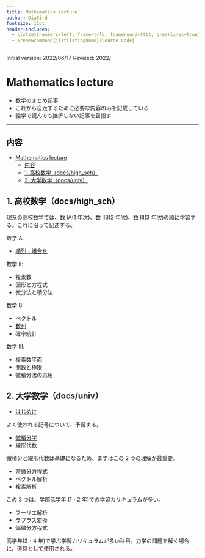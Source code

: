 ```yaml
---
title: Mathematics lecture
author: DiaSird
fontsize: 11pt
header-includes:
  - \lstset{numbers=left, frame=trlb, frameround=tttt, breaklines=true}
  - \renewcommand{\lstlistingname}{Source Code}
---
```


Initial version: 2022/06/17
Revised: 2022/

# Mathematics lecture

- 数学のまとめ記事
- これから自走するために必要な内容のみを記載している
- 独学で読んでも挫折しない記事を目指す

---

## 内容

- [Mathematics lecture](#mathematics-lecture)
  - [内容](#内容)
  - [1. 高校数学（docs/high_sch）](#1-高校数学docshigh_sch)
  - [2. 大学数学（docs/univ）](#2-大学数学docsuniv)

## 1. 高校数学（docs/high_sch）

理系の高校数学では、数 ⅠA(1 年次)、数 ⅡB(2 年次)、数 Ⅲ(3 年次)の順に学習する。これに沿って記述する。

数学 A:

- [順列・組合せ](https://github.com/DiaSird/math-lec/blob/main/docs/high_sch/1_%E9%A0%86%E5%88%97%E7%B5%84%E5%90%88%E3%81%9B.md)

数学 Ⅱ:

- 複素数
- 図形と方程式
- 微分法と積分法

数学 B:

- ベクトル
- [数列](https://github.com/DiaSird/math-lec/blob/main/docs/high_sch/6_%E6%95%B0%E5%88%97.md)
- 確率統計

数学 Ⅲ:

- 複素数平面
- 関数と極限
- 微積分法の応用

## 2. 大学数学（docs/univ）

- [はじめに](.\docs\univ\0_はじめに.md)

よく使われる記号について、予習する。

- [微積分学](.\docs\univ\1_微積分学.md)
- 線形代数

微積分と線形代数は基礎になるため、まずはこの 2 つの理解が最重要。

- 常微分方程式
- ベクトル解析
- 複素解析

この 3 つは、学部低学年 (1・2 年)での学習カリキュラムが多い。

- フーリエ解析
- ラプラス変換
- 偏微分方程式

高学年(3・4 年)で学ぶ学習カリキュラムが多い科目。力学の問題を解く場合に、道具として使用される。
